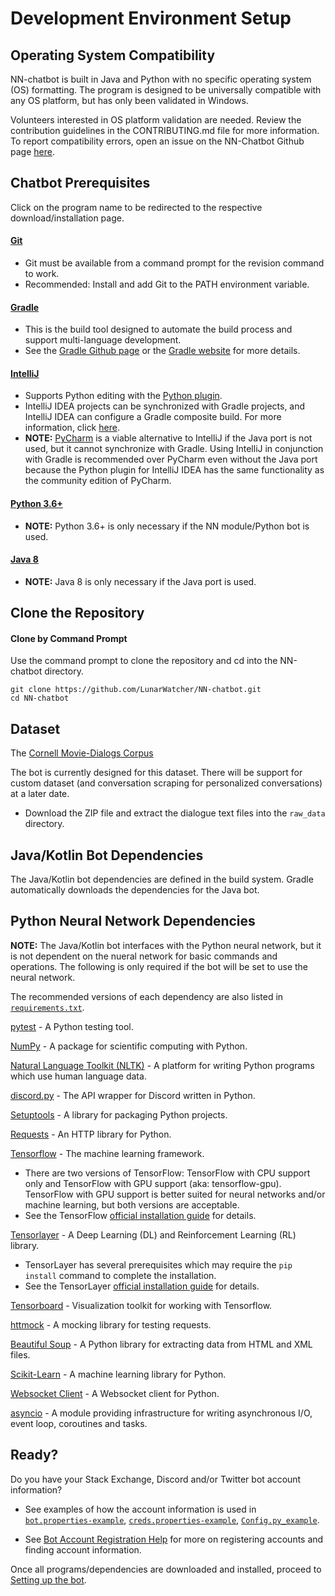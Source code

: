 # Development Environment Setup
## Operating System Compatibility
NN-chatbot is built in Java and Python with no specific  operating system (OS) formatting. The program is designed to be universally compatible with any OS platform, but has only been validated in Windows.

Volunteers interested in OS platform validation are needed. Review the contribution guidelines in the CONTRIBUTING.md file for more information. To report compatibility errors, open an issue on the NN-Chatbot Github page [here](https://github.com/LunarWatcher/NN-chatbot/issues).

## Chatbot Prerequisites
Click on the program name to be redirected to the respective download/installation page.

#### [Git](https://git-scm.com/book/en/v2/Getting-Started-Installing-Git)
* Git must be available from a command prompt for the revision command to work.
* Recommended: Install and add Git to the PATH environment variable.

#### [Gradle](https://gradle.org/install/)
* This is the build tool designed to automate the build process and support multi-language development.
* See the [Gradle Github page](https://github.com/gradle/gradle) or the [Gradle website](https://gradle.org) for more details.

#### [IntelliJ](https://www.jetbrains.com/idea/download/#section=windows)
* Supports Python editing with the [Python plugin](https://www.jetbrains.com/help/idea/plugin-overview.html).
* IntelliJ IDEA projects can be synchronized with Gradle projects, and IntelliJ IDEA can configure a Gradle composite build. For more information, click [here](https://www.jetbrains.com/help/idea/gradle.html).
* **NOTE:** [PyCharm](https://www.jetbrains.com/pycharm/download/#section=windows) is a viable alternative to IntelliJ if the Java port is not used, but it cannot synchronize with Gradle. Using IntelliJ in conjunction with Gradle is recommended over PyCharm even without the Java port because the Python plugin for IntelliJ IDEA has the same functionality as the community edition of PyCharm.

#### [Python 3.6+](https://www.python.org/downloads/)
* **NOTE:** Python 3.6+ is only necessary if the NN module/Python bot is used.

#### [Java 8](https://java.com/en/download/)
* **NOTE:** Java 8 is only necessary if the Java port is used.

## Clone the Repository
#### Clone by Command Prompt
Use the command prompt to clone the repository and cd into the NN-chatbot directory.
```
git clone https://github.com/LunarWatcher/NN-chatbot.git
cd NN-chatbot
```
## Dataset

The [Cornell Movie-Dialogs Corpus](http://www.cs.cornell.edu/~cristian/Cornell_Movie-Dialogs_Corpus.html)

The bot is currently designed for this dataset. There will be support for custom dataset (and conversation scraping for personalized conversations) at a later date.

* Download the ZIP file and extract the dialogue text files into the `raw_data` directory.
<!--Where is the raw_data directory? Does the user need to make one? Where does the raw_data directory go in the repository?-->

## Java/Kotlin Bot Dependencies

The Java/Kotlin bot dependencies are defined in the build system. Gradle automatically downloads the dependencies for the Java bot.

## Python Neural Network Dependencies

**NOTE:** The Java/Kotlin bot interfaces with the Python neural network, but it is not dependent on the nueral network for basic commands and operations. The following is only required if the bot will be set to use the neural network.

The recommended versions of each dependency are also listed in [`requirements.txt`](https://github.com/LunarWatcher/NN-chatbot/blob/master/requirements.txt).

[pytest](https://docs.pytest.org/en/latest/) - A Python testing tool.

[NumPy](http://www.numpy.org/) - A package for scientific computing with Python.

[Natural Language Toolkit (NLTK)](https://www.nltk.org/) - A platform for writing Python programs which use human language data.

[discord.py](https://github.com/Rapptz/discord.py) - The API wrapper for Discord written in Python.

[Setuptools](https://setuptools.readthedocs.io/en/latest/) - A library for packaging Python projects.

[Requests](http://docs.python-requests.org/en/master/) - An HTTP library for Python.

[Tensorflow](https://www.tensorflow.org/) - The machine learning framework.
* There are two versions of TensorFlow: TensorFlow with CPU support only and TensorFlow with GPU support (aka: tensorflow-gpu). TensorFlow with GPU support is better suited for neural networks and/or machine learning, but both versions are acceptable.
* See the TensorFlow [official installation guide](https://www.tensorflow.org/install/) for details.

[Tensorlayer](https://github.com/tensorlayer/tensorlayer) - A Deep Learning (DL) and Reinforcement Learning (RL) library.
* TensorLayer has several prerequisites which may require the `pip install` command to complete the installation.
* See the TensorLayer [official installation guide](http://tensorlayer.readthedocs.io/en/latest/user/installation.html) for details.

[Tensorboard](https://www.tensorflow.org/guide/summaries_and_tensorboard) - Visualization toolkit for working with Tensorflow.

[httmock](https://github.com/patrys/httmock) - A mocking library for testing requests.

[Beautiful Soup](https://www.crummy.com/software/BeautifulSoup/bs4/doc/) - A Python library for extracting data from HTML and XML files.

[Scikit-Learn](http://scikit-learn.org/stable/) - A machine learning library for Python.

[Websocket Client](https://github.com/websocket-client/websocket-client) - A Websocket client for Python.

[asyncio](https://docs.python.org/3/library/asyncio.html) - A module providing infrastructure for writing  asynchronous I/O, event loop, coroutines and tasks.
 <!--Listed in the README but not in the requirements.txt...-->

## Ready?
Do you have your Stack Exchange, Discord and/or Twitter bot account information?
  - See examples of how the account information is used in  [`bot.properties-example`](bot.properties-example.md), [`creds.properties-example`](creds.properties-example.md), [`Config.py_example`](Config.py_example.md).
  * See [Bot Account Registration Help](Bot-Account-Registration-Help.md) for more on registering accounts and finding account information.

Once all programs/dependencies are downloaded and installed, proceed to [Setting up the bot](Setting-up-the-bot.md).
<!--Unsure if they should be redirected to the Setting-up-the-bot wiki page or the Readme. Add a link later.-->
